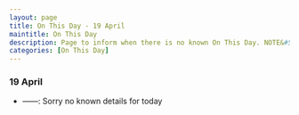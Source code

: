 ```yaml
---
layout: page
title: On This Day - 19 April
maintitle: On This Day
description: Page to inform when there is no known On This Day. NOTE&#58; There may still be comments.
categories: [On This Day]
---
```


### 19 April
* ——: Sorry no known details for today

